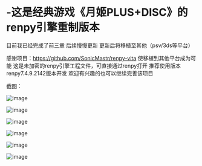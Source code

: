 # -这是经典游戏《月姬PLUS+DISC》的renpy引擎重制版本

目前我已经完成了前三章
后续慢慢更新
更新后将移植至其他（psv/3ds等平台）

感谢项目：https://github.com/SonicMastr/renpy-vita
使移植到其他平台成为可能
这是未加密的renpy引擎工程文件，可直接通过renpy打开
推荐使用版本renpy7.4.9.2142版本开发
欢迎有兴趣的也可以继续完善该项目

截图：

![image](https://github.com/qianmozhongheng/tsukihime-plus-renpy-vita/blob/master/1.PNG)

![image](https://github.com/qianmozhongheng/tsukihime-plus-renpy-vita/blob/master/2.PNG)

![image](https://github.com/qianmozhongheng/tsukihime-plus-renpy-vita/blob/master/3.PNG)

![image](https://github.com/qianmozhongheng/tsukihime-plus-renpy-vita/blob/master/4.PNG)

![image](https://github.com/qianmozhongheng/tsukihime-plus-renpy-vita/blob/master/5.PNG)

![image](https://github.com/qianmozhongheng/tsukihime-plus-renpy-vita/blob/master/6.PNG)

